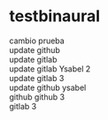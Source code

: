 # testbinaural  
cambio prueba  
update github  
update gitlab  
update gitlab Ysabel 2   
update gitlab 3  
update github ysabel  
github 
github 3  
gitlab 3
